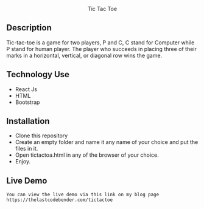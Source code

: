 <p align="center">Tic Tac Toe</p>


## Description

Tic-tac-toe is a game for two players, P and C, C stand for Computer while P stand for human player. The player who succeeds in placing three of their marks in a horizontal, vertical, or diagonal row wins the game.

## Technology Use

   - React Js
   - HTML
   - Bootstrap

## Installation

   - Clone this repository
   - Create an empty folder and name it any name of your choice and put the files in it.
   - Open tictactoa.html in any of the browser of your choice.
   - Enjoy.

## Live Demo

	You can view the live demo via this link on my blog page
	https://thelastcodebender.com/tictactoe